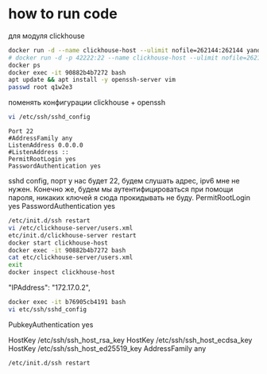 # how to run code

для модуля clickhouse

```bash
docker run -d --name clickhouse-host --ulimit nofile=262144:262144 yandex/clickhouse-server 
# docker run -d -p 42222:22 --name clickhouse-host --ulimit nofile=262144:262144 yandex/clickhouse-server 
docker ps
docker exec -it 90882b4b7272 bash
apt update && apt install -y openssh-server vim
passwd root q1w2e3
```

поменять конфигурации clickhouse + openssh

```bash
vi /etc/ssh/sshd_config
```

```vim
Port 22
#AddressFamily any
ListenAddress 0.0.0.0
#ListenAddress ::
PermitRootLogin yes
PasswordAuthentication yes
```

sshd config, порт у нас будет 22, будем слушать адрес, ipv6 мне не нужен. Конечно же, будем мы аутентифицироваться при помощи пароля, никаких ключей я сюда прокидывать не буду.
PermitRootLogin yes
PasswordAuthentication yes

```bash
/etc/init.d/ssh restart
vi /etc/clickhouse-server/users.xml
etc/init.d/clickhouse-server restart
docker start clickhouse-host
docker exec -it 90882b4b7272 bash
cat etc/clickhouse-server/users.xml
exit
docker inspect clickhouse-host
```

"IPAddress": "172.17.0.2",

```bash
docker exec -it b76905cb4191 bash
vi etc/ssh/sshd_config
```

PubkeyAuthentication yes

HostKey /etc/ssh/ssh_host_rsa_key
HostKey /etc/ssh/ssh_host_ecdsa_key
HostKey /etc/ssh/ssh_host_ed25519_key
AddressFamily any

```bash
/etc/init.d/ssh restart
```
